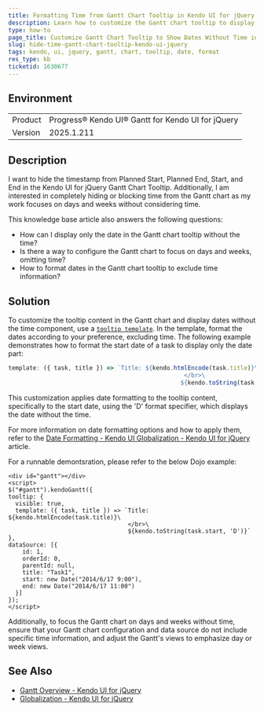 ```yaml
---
title: Formatting Time from Gantt Chart Tooltip in Kendo UI for jQuery
description: Learn how to customize the Gantt chart tooltip to display dates without time and configure the Gantt to focus on days and weeks in Kendo UI for jQuery.
type: how-to
page_title: Customize Gantt Chart Tooltip to Show Dates Without Time in Kendo UI for jQuery
slug: hide-time-gantt-chart-tooltip-kendo-ui-jquery
tags: kendo, ui, jquery, gantt, chart, tooltip, date, format
res_type: kb
ticketid: 1630677
---
```


## Environment

<table>
<tbody>
<tr>
<td>Product</td>
<td>Progress® Kendo UI® Gantt for Kendo UI for jQuery</td>
</tr>
<tr>
<td>Version</td>
<td>2025.1.211</td>
</tr>
</tbody>
</table>

## Description
I want to hide the timestamp from Planned Start, Planned End, Start, and End in the Kendo UI for jQuery Gantt Chart Tooltip. Additionally, I am interested in completely hiding or blocking time from the Gantt chart as my work focuses on days and weeks without considering time.

This knowledge base article also answers the following questions:
- How can I display only the date in the Gantt chart tooltip without the time?
- Is there a way to configure the Gantt chart to focus on days and weeks, omitting time?
- How to format dates in the Gantt chart tooltip to exclude time information?

## Solution
To customize the tooltip content in the Gantt chart and display dates without the time component, use a [`tooltip template`](/api/javascript/ui/gantt/configuration/tooltip#tooltiptemplate). In the template, format the dates according to your preference, excluding time. The following example demonstrates how to format the start date of a task to display only the date part:

```javascript
template: ({ task, title }) => `Title: ${kendo.htmlEncode(task.title)}\
                                                  </br>\
                                                 ${kendo.toString(task.start, 'D')}`
```

This customization applies date formatting to the tooltip content, specifically to the start date, using the 'D' format specifier, which displays the date without the time.

For more information on date formatting options and how to apply them, refer to the [Date Formatting - Kendo UI Globalization - Kendo UI for jQuery](https://docs.telerik.com/kendo-ui/globalization/intl/dateformatting) article.

For a runnable demontsration, please refer to the below Dojo example:
```dojo
<div id="gantt"></div>
<script>
$("#gantt").kendoGantt({
tooltip: {
  visible: true,
  template: ({ task, title }) => `Title: ${kendo.htmlEncode(task.title)}\
                                  </br>\
                                  ${kendo.toString(task.start, 'D')}`
},
dataSource: [{
    id: 1,
    orderId: 0,
    parentId: null,
    title: "Task1",
    start: new Date("2014/6/17 9:00"),
    end: new Date("2014/6/17 11:00")
  }]
});
</script>
```

Additionally, to focus the Gantt chart on days and weeks without time, ensure that your Gantt chart configuration and data source do not include specific time information, and adjust the Gantt's views to emphasize day or week views.

## See Also
- [Gantt Overview - Kendo UI for jQuery](https://docs.telerik.com/kendo-ui/controls/gantt/overview)
- [Globalization - Kendo UI for jQuery](https://docs.telerik.com/kendo-ui/globalization/)
